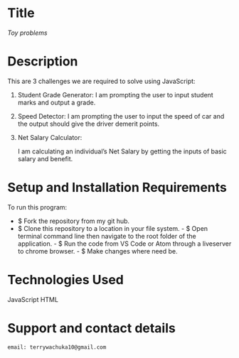 # Title
*Toy problems*

# Description
This are 3 challenges we are required to solve using JavaScript:
1.  Student Grade Generator:
   I am prompting the user to input student marks and output a grade. 
2. Speed Detector:
    I am prompting the user to input the speed of car and the output should give the driver demerit points.

3. Net Salary Calculator:

    I am calculating an individual’s Net Salary by getting the inputs of basic salary and benefit.

# Setup and Installation Requirements
To run this program:
   - $ Fork the repository from my git hub.
   - $ Clone this repository to a location in your file system.
    - $ Open terminal command line then navigate to the root folder of the application.
    - $ Run the code from VS Code or Atom through a liveserver to chrome browser.
    - $ Make changes where need be.
 # Technologies Used
   JavaScript
 HTML
# Support and contact details
    email: terrywachuka10@gmail.com

